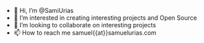 - 👋 Hi, I’m @SamiUrias
- 👀 I’m interested in creating interesting projects and Open Source
- 💞️ I’m looking to collaborate on interesting projects
- 📫 How to reach me samuel{{at}}samuelurias.com

<!---
SamiUrias/SamiUrias is a ✨ special ✨ repository because its `README.md` (this file) appears on your GitHub profile.
You can click the Preview link to take a look at your changes.
--->
